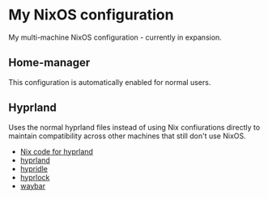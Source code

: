 # My NixOS configuration

My multi-machine NixOS configuration - currently in expansion.

## Home-manager

This configuration is automatically enabled for normal users.

## Hyprland

Uses the normal hyprland files instead of using Nix confiurations directly to maintain compatibility across other machines that still don't use  NixOS.

- [Nix code for hyprland](./desktop/hyprland/default.nix)
- [hyprland](./desktop//hyprland/default.nix)
- [hypridle](./desktop/hypridle/default.nix)
- [hyprlock](./desktop/hyprlock/default.nix)
- [waybar](./desktop/hyprland/waybar/default.nix)
